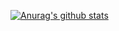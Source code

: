 [![Anurag's github stats](https://github-readme-stats.vercel.app/api?username=marctuscher)](https://github.com/anuraghazra/github-readme-stats)
